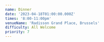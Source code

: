 ```yaml
---
name: Dinner
date: '2023-04-18T01:00:00.000Z'
times: '8:00-11:00pm'
venueName: 'Radisson Grand Place, Brussels'
difficulty: All Welcome
priority: 7
---
```



